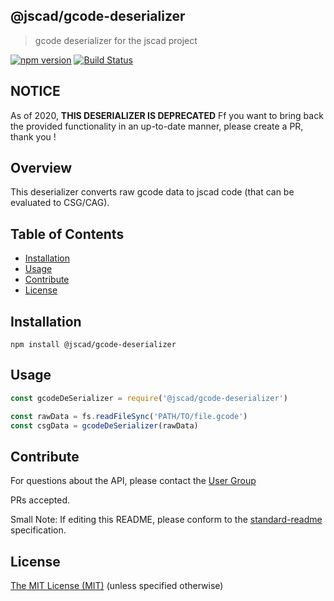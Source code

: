 ## @jscad/gcode-deserializer

> gcode deserializer for the jscad project

[![npm version](https://badge.fury.io/js/%40jscad%2Fgcode-deserializer.svg)](https://badge.fury.io/js/%40jscad%2Fgcode-deserializer)
[![Build Status](https://travis-ci.org/jscad/io.svg)](https://travis-ci.org/jscad/gcode-deserializer)

## NOTICE

As of 2020, **THIS DESERIALIZER IS DEPRECATED**
Ff you want to bring back the provided functionality in an up-to-date manner, please create a PR, thank you !

## Overview

This deserializer converts raw gcode data to jscad code (that can be evaluated to CSG/CAG).

## Table of Contents

- [Installation](#installation)
- [Usage](#usage)
- [Contribute](#contribute)
- [License](#license)


## Installation

```
npm install @jscad/gcode-deserializer
```

## Usage


```javascript
const gcodeDeSerializer = require('@jscad/gcode-deserializer')

const rawData = fs.readFileSync('PATH/TO/file.gcode')
const csgData = gcodeDeSerializer(rawData)

```


## Contribute

For questions about the API, please contact the [User Group](https://jscad.xyz/forum)

PRs accepted.

Small Note: If editing this README, please conform to the [standard-readme](https://github.com/RichardLitt/standard-readme) specification.


## License

[The MIT License (MIT)](./LICENSE)
(unless specified otherwise)
